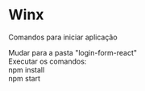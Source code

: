 # Winx
Comandos para iniciar aplicação

Mudar para a pasta "login-form-react"
<br/>Executar os comandos:
<br/>npm install
<br/>npm start

